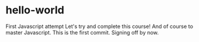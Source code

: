 # hello-world
First Javascript attempt
Let's try and complete this course!
And of course to master Javascript.
This is the first commit.
Signing off by now.
